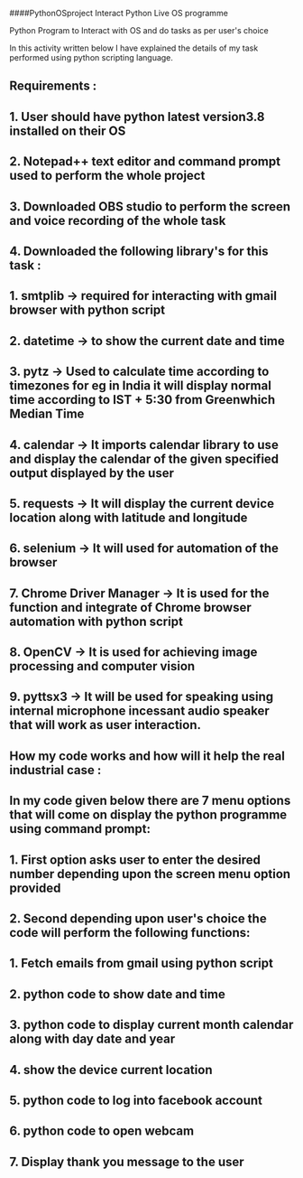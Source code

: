 ####PythonOSproject
Interact Python Live OS programme

Python Program to Interact with OS and do tasks as per user's choice 

In this activity written below I have explained the details of my task performed using python scripting language.
<!-- wp:heading -->
<h2>Requirements :</h2>
<!-- /wp:heading -->

<!-- wp:heading -->
<h2>1. User should have python latest version3.8 installed on their OS</h2>
<!-- /wp:heading -->

<!-- wp:heading -->
<h2>2. Notepad++ text editor and command prompt used to perform the whole project</h2>
<!-- /wp:heading -->

<!-- wp:heading -->
<h2>3. Downloaded OBS studio to perform the screen and voice recording of the whole task</h2>
<!-- /wp:heading -->

<!-- wp:heading -->
<h2>4. Downloaded the following library's for this task :</h2>
<!-- /wp:heading -->

<!-- wp:heading -->
<h2>1. smtplib -&gt; required for interacting with gmail browser with python script</h2>
<!-- /wp:heading -->

<!-- wp:heading -->
<h2>2. datetime -&gt; to show the current date and time </h2>
<!-- /wp:heading -->

<!-- wp:heading -->
<h2>3. pytz -&gt; Used to calculate time according to timezones for eg in India it will display normal time according to IST + 5:30 from Greenwhich Median Time</h2>
<!-- /wp:heading -->

<!-- wp:heading -->
<h2>4. calendar -&gt; It imports calendar library to use and display the calendar of the given specified output displayed by the user</h2>
<!-- /wp:heading -->

<!-- wp:heading -->
<h2>5.  requests -&gt; It will display the current device location along with latitude and longitude </h2>
<!-- /wp:heading -->

<!-- wp:heading -->
<h2>6. selenium -&gt; It will used for automation of the browser</h2>
<!-- /wp:heading -->

<!-- wp:heading -->
<h2>7.  Chrome Driver Manager -&gt; It is used for the function and integrate of Chrome browser automation with python script</h2>
<!-- /wp:heading -->

<!-- wp:heading -->
<h2>8. OpenCV -&gt; It is used for achieving image processing and computer vision </h2>
<!-- /wp:heading -->

<!-- wp:heading -->
<h2>9. pyttsx3 -&gt; It will be used for speaking using internal microphone incessant audio speaker that will work as user interaction.</h2>
<!-- /wp:heading -->

<!-- wp:heading -->
<h2>How my code works and how will it help the real industrial  case :</h2>
<!-- /wp:heading -->

<!-- wp:heading -->
<h2>In my code given below there are 7 menu options that will come on display the python programme using command prompt:</h2>
<!-- /wp:heading -->

<!-- wp:heading -->
<h2>1. First option asks user to enter the desired number depending upon the screen menu option provided</h2>
<!-- /wp:heading -->

<!-- wp:heading -->
<h2>2. Second depending upon user's choice the code will perform the following functions:</h2>
<!-- /wp:heading -->

<!-- wp:heading -->
<h2>1.  Fetch emails from gmail using python script </h2>
<!-- /wp:heading -->

<!-- wp:heading -->
<h2>2. python code to show date and time</h2>
<!-- /wp:heading -->

<!-- wp:heading -->
<h2>3.  python code to display current month calendar along with day date and year</h2>
<!-- /wp:heading -->

<!-- wp:heading -->
<h2>4.  show the device current location</h2>
<!-- /wp:heading -->

<!-- wp:heading -->
<h2>5. python code to log into facebook account</h2>
<!-- /wp:heading -->

<!-- wp:heading -->
<h2>6.  python code to open webcam</h2>
<!-- /wp:heading -->

<!-- wp:heading -->
<h2>7. Display thank you message to the user</h2>
<!-- /wp:heading -->

<!-- wp:heading -->

